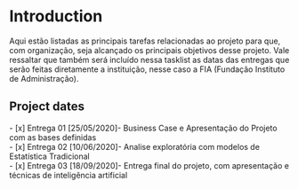 
<h1>Introduction</h1>
<p>Aqui estão listadas as principais tarefas relacionadas ao projeto para que, com organização, seja alcançado os principais objetivos desse projeto.
Vale ressaltar que também será incluído nessa tasklist as datas das entregas que serão feitas diretamente a instituição, nesse caso a FIA (Fundação Instituto de Administração).</p>


<h2>Project dates</h2>
- [x] Entrega 01 [25/05/2020]- Business Case e  Apresentação do Projeto com as bases definidas<br>
- [x] Entrega 02 [10/06/2020]- Analise exploratória com modelos de Estatística Tradicional<br>
- [x] Entrega 03 [18/09/2020]- Entrega final do projeto, com apresentação e técnicas de inteligência artificial<br>
   
